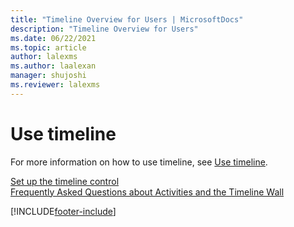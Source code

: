```yaml
---
title: "Timeline Overview for Users | MicrosoftDocs"
description: "Timeline Overview for Users"
ms.date: 06/22/2021
ms.topic: article
author: lalexms
ms.author: laalexan
manager: shujoshi
ms.reviewer: lalexms
---
```


# Use timeline

For more information on how to use timeline, see [Use timeline](/powerapps/user/add-activities).


[Set up the timeline control](/powerapps/maker/model-driven-apps/set-up-timeline-control)  
[Frequently Asked Questions about Activities and the Timeline Wall](/powerapps/user/faq-for-timeline-and-activity)  


[!INCLUDE[footer-include](../includes/footer-banner.md)]
